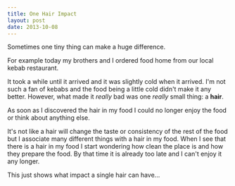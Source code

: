```yaml
---
title: One Hair Impact
layout: post
date: 2013-10-08
---
```

Sometimes one tiny thing can make a huge difference. 

For example today my brothers and I ordered food home from our local kebab restaurant. 

It took a while until it arrived and it was slightly cold when it arrived. I'm not such a fan of kebabs and the food being a little cold didn't make it any better. However, what made it *really* bad was one *really* small thing: a **hair**. 

As soon as I discovered the hair in my food I could no longer enjoy the food or think about anything else.

It's not like a hair will change the taste or consistency of the rest of the food but I associate many different things with a hair in my food. When I see that there is a hair in my food I start wondering how clean the place is and how they prepare the food. By that time it is already too late and I can't enjoy it any longer. 

This just shows what impact a single hair can have...
